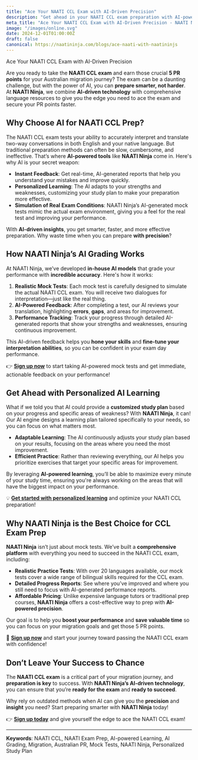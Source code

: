 ```yaml
---
title: "Ace Your NAATI CCL Exam with AI-Driven Precision"
description: "Get ahead in your NAATI CCL exam preparation with AI-powered tools. Let NAATI Ninja’s smart technology guide you to success and earn 5 PR points faster!"
meta_title: "Ace Your NAATI CCL Exam with AI-Driven Precision - NAATI Ninja"
image: "/images/online.svg"
date: 2024-12-01T01:00:00Z
draft: false
canonical: https://naatininja.com/blogs/ace-naati-with-naatininjs
---
```


Ace Your NAATI CCL Exam with AI-Driven Precision

Are you ready to take the **NAATI CCL exam** and earn those crucial **5 PR points** for your Australian migration journey? The exam can be a daunting challenge, but with the power of AI, you can **prepare smarter, not harder**. At **NAATI Ninja**, we combine **AI-driven technology** with comprehensive language resources to give you the edge you need to ace the exam and secure your PR points faster.

## Why Choose AI for NAATI CCL Prep?

The NAATI CCL exam tests your ability to accurately interpret and translate two-way conversations in both English and your native language. But traditional preparation methods can often be slow, cumbersome, and ineffective. That’s where **AI-powered tools** like **NAATI Ninja** come in. Here's why AI is your secret weapon:

- **Instant Feedback**: Get real-time, AI-generated reports that help you understand your mistakes and improve quickly.
- **Personalized Learning**: The AI adapts to your strengths and weaknesses, customizing your study plan to make your preparation more effective.
- **Simulation of Real Exam Conditions**: NAATI Ninja’s AI-generated mock tests mimic the actual exam environment, giving you a feel for the real test and improving your performance.

With **AI-driven insights**, you get smarter, faster, and more effective preparation. Why waste time when you can prepare **with precision**?

## How NAATI Ninja’s AI Grading Works

At NAATI Ninja, we’ve developed **in-house AI models** that grade your performance with **incredible accuracy**. Here's how it works:

1. **Realistic Mock Tests**: Each mock test is carefully designed to simulate the actual NAATI CCL exam. You will receive two dialogues for interpretation—just like the real thing.
2. **AI-Powered Feedback**: After completing a test, our AI reviews your translation, highlighting **errors**, **gaps**, and areas for improvement.
3. **Performance Tracking**: Track your progress through detailed AI-generated reports that show your strengths and weaknesses, ensuring continuous improvement.

This AI-driven feedback helps you **hone your skills** and **fine-tune your interpretation abilities**, so you can be confident in your exam day performance.

👉 **[Sign up now](https://app.naatininja.com)** to start taking AI-powered mock tests and get immediate, actionable feedback on your performance!

## Get Ahead with Personalized AI Learning

What if we told you that AI could provide a **customized study plan** based on your progress and specific areas of weakness? With **NAATI Ninja**, it can! Our AI engine designs a learning plan tailored specifically to your needs, so you can focus on what matters most.

- **Adaptable Learning**: The AI continuously adjusts your study plan based on your results, focusing on the areas where you need the most improvement.
- **Efficient Practice**: Rather than reviewing everything, our AI helps you prioritize exercises that target your specific areas for improvement.

By leveraging **AI-powered learning**, you’ll be able to maximize every minute of your study time, ensuring you're always working on the areas that will have the biggest impact on your performance.

💡 **[Get started with personalized learning](https://app.naatininja.com)** and optimize your NAATI CCL preparation!

## Why NAATI Ninja is the Best Choice for CCL Exam Prep

**NAATI Ninja** isn’t just about mock tests. We’ve built a **comprehensive platform** with everything you need to succeed in the NAATI CCL exam, including:

- **Realistic Practice Tests**: With over 20 languages available, our mock tests cover a wide range of bilingual skills required for the CCL exam.
- **Detailed Progress Reports**: See where you’ve improved and where you still need to focus with AI-generated performance reports.
- **Affordable Pricing**: Unlike expensive language tutors or traditional prep courses, **NAATI Ninja** offers a cost-effective way to prep with **AI-powered precision**.

Our goal is to help you **boost your performance** and **save valuable time** so you can focus on your migration goals and get those 5 PR points.

🌟 **[Sign up now](https://app.naatininja.com)** and start your journey toward passing the NAATI CCL exam with confidence!

## Don’t Leave Your Success to Chance

The **NAATI CCL exam** is a critical part of your migration journey, and **preparation is key** to success. With **NAATI Ninja’s AI-driven technology**, you can ensure that you’re **ready for the exam** and **ready to succeed**.

Why rely on outdated methods when AI can give you the **precision** and **insight** you need? Start preparing smarter with **NAATI Ninja** today!

👉 **[Sign up today](https://app.naatininja.com)** and give yourself the edge to ace the NAATI CCL exam!

---

**Keywords**: NAATI CCL, NAATI Exam Prep, AI-powered Learning, AI Grading, Migration, Australian PR, Mock Tests, NAATI Ninja, Personalized Study Plan
